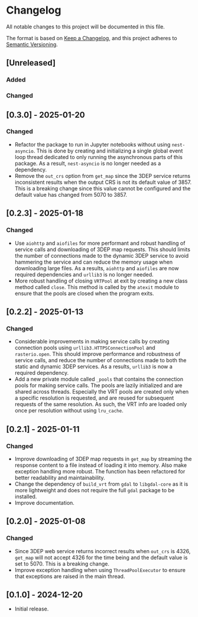 # Changelog

All notable changes to this project will be documented in this file.

The format is based on [Keep a Changelog](https://keepachangelog.com/en/1.1.0/), and
this project adheres to [Semantic Versioning](https://semver.org/spec/v2.0.0.html).

## [Unreleased]

### Added

### Changed

## [0.3.0] - 2025-01-20

### Changed

- Refactor the package to run in Jupyter notebooks without using `nest-asyncio`. This is
    done by creating and initializing a single global event loop thread dedicated to
    only running the asynchronous parts of this package. As a result, `nest-asyncio` is
    no longer needed as a dependency.
- Remove the `out_crs` option from `get_map` since the 3DEP service returns inconsistent
    results when the output CRS is not its default value of 3857. This is a breaking
    change since this value cannot be configured and the default value has changed from
    5070 to 3857.

## [0.2.3] - 2025-01-18

### Changed

- Use `aiohttp` and `aiofiles` for more performant and robust handling of service calls
    and downloading of 3DEP map requests. This should limits the number of connections
    made to the dynamic 3DEP service to avoid hammering the service and can reduce the
    memory usage when downloading large files. As a results, `aiohttp` and `aiofiles`
    are now required dependencies and `urllib3` is no longer needed.
- More robust handling of closing `VRTPool` at exit by creating a new class method
    called `close`. This method is called by the `atexit` module to ensure that the
    pools are closed when the program exits.

## [0.2.2] - 2025-01-13

### Changed

- Considerable improvements in making service calls by creating connection pools using
    `urllib3.HTTPSConnectionPool` and `rasterio.open`. This should improve performance
    and robustness of service calls, and reduce the number of connections made to both
    the static and dynamic 3DEP services. As a results, `urllib3` is now a required
    dependency.
- Add a new private module called `_pools` that contains the connection pools for making
    service calls. The pools are lazily initialized and are shared across threads.
    Especially the VRT pools are created only when a specific resolution is requested,
    and are reused for subsequent requests of the same resolution. As such, the VRT info
    are loaded only once per resolution without using `lru_cache`.

## [0.2.1] - 2025-01-11

### Changed

- Improve downloading of 3DEP map requests in `get_map` by streaming the response
    content to a file instead of loading it into memory. Also make exception handling
    more robust. The function has been refactored for better readability and
    maintainability.
- Change the dependency of `build_vrt` from `gdal` to `libgdal-core` as it is more
    lightweight and does not require the full `gdal` package to be installed.
- Improve documentation.

## [0.2.0] - 2025-01-08

### Changed

- Since 3DEP web service returns incorrect results when `out_crs` is 4326, `get_map`
    will not accept 4326 for the time being and the default value is set to 5070. This
    is a breaking change.
- Improve exception handling when using `ThreadPoolExecutor` to ensure that exceptions
    are raised in the main thread.

## [0.1.0] - 2024-12-20

- Initial release.
